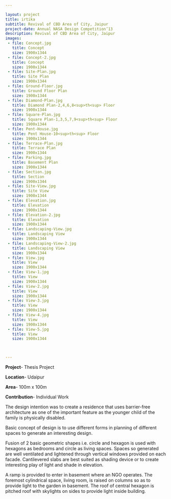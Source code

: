 ```yaml
---

layout: project
title: irtika
subtitle: Revival of CBD Area of City, Jaipur
project-date: Annual NASA Design Competition’13
description: Revival of CBD Area of City, Jaipur
images:
 - file: Concept.jpg
   title: Concept
   size: 1900x1344
 - file: Concept-2.jpg
   title: Concept
   size: 1900x1344
 - file: Site-Plan.jpg
   title: Site Plan
   size: 1900x1344 
 - file: Ground-Floor.jpg
   title: Ground Floor Plan
   size: 1900x1344
 - file: Diamond-Plan.jpg
   title: Diamond Plan-2,4,6,8<sup>th<sup> Floor
   size: 1900x1344
 - file: Square-Plan.jpg
   title: Square Plan-1,3,5,7,9<sup>th<sup> Floor
   size: 1900x1344
 - file: Pent-House.jpg
   title: Pent House-10<sup>th<sup> Floor
   size: 1900x1344
 - file: Terrace-Plan.jpg
   title: Terrace Plan
   size: 1900x1344
 - file: Parking.jpg
   title: Basement Plan
   size: 1900x1344
 - file: Section.jpg
   title: Section
   size: 1900x1344
 - file: Site-View.jpg
   title: Site View
   size: 1900x1344
 - file: Elevation.jpg
   title: Elevation
   size: 1900x1344
 - file: Elevation-2.jpg
   title: Elevation
   size: 1900x1344
 - file: Landscaping-View.jpg
   title: Landscaping View
   size: 1900x1344
 - file: Landscaping-View-2.jpg
   title: Landscaping View
   size: 1900x1344
 - file: View.jpg
   title: View
   size: 1900x1344
 - file: View-1.jpg
   title: View
   size: 1900x1344
 - file: View-2.jpg
   title: View
   size: 1900x1344
 - file: View-3.jpg
   title: View
   size: 1900x1344
 - file: View-4.jpg
   title: View
   size: 1900x1344
 - file: View-5.jpg
   title: View
   size: 1900x1344


   
---
```


**Project**- Thesis Project

**Location**- Udaipur

**Area**- 100m x 100m 

**Contribution**- Individual Work

The design intention was to create a residence that uses barrier-free architecture as one of the important feature as the younger child of the family is physically disabled.

Basic concept of design is to use different forms in planning of different spaces to generate an interesting design.

Fusion of 2 basic geometric shapes i.e. circle and hexagon is used with hexagons as bedrooms and circle as living spaces. Spaces so generated are well ventilated and lightened through vertical windows provided on each facade. Cantilevered slabs are best suited as shading device or to create interesting play of light and shade in elevation.

A ramp is provided to enter in basement where an NGO operates. The foremost cylindrical space, living room, is raised on columns so as to provide light to the garden in basement. The roof of central hexagon is pitched roof with skylights on sides to provide light inside building.